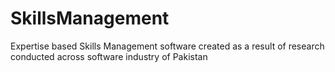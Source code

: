 # SkillsManagement
Expertise based Skills Management software created as a result of research conducted across software industry of Pakistan
